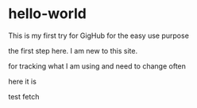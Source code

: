 # hello-world
This is my first try for GigHub
for the easy use
purpose

the first step here.
I am new to this site.


for tracking what I am using
and need to change 
often

here it is


test fetch
